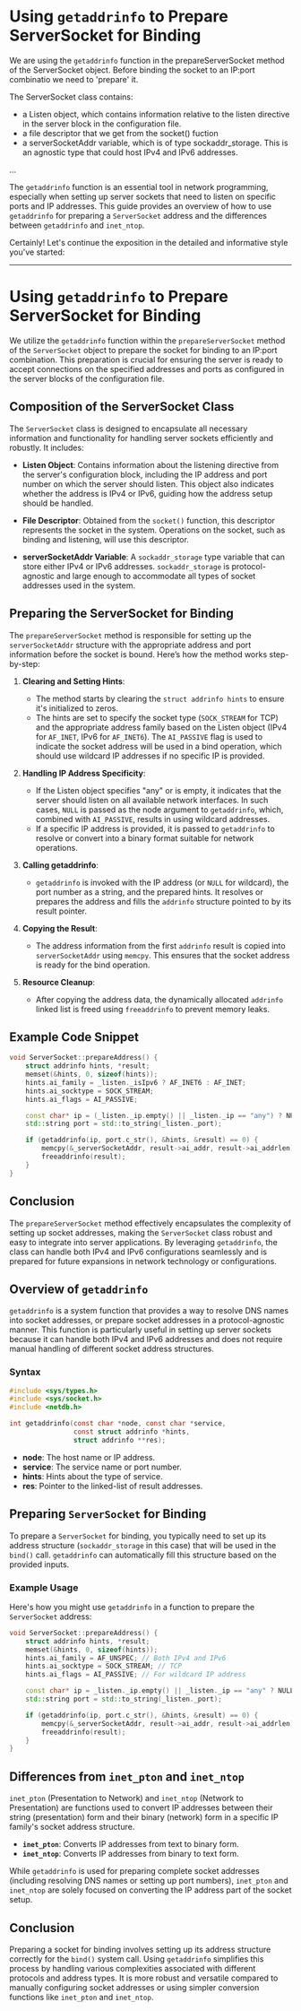 # Using `getaddrinfo` to Prepare ServerSocket for Binding

We are using the `getaddrinfo` function in the prepareServerSocket method of the ServerSocket object. Before binding the socket to an IP:port combinatio we need to 'prepare' it.

The ServerSocket class contains:

- a Listen object, which contains information relative to the listen directive in the server block in the configuration file.
- a file descriptor that we get from the socket() fuction
- a serverSocketAddr variable, which is of type sockaddr_storage. This is an agnostic type that could host IPv4 and IPv6 addresses.

...

The `getaddrinfo` function is an essential tool in network programming, especially when setting up server sockets that need to listen on specific ports and IP addresses. This guide provides an overview of how to use `getaddrinfo` for preparing a `ServerSocket` address and the differences between `getaddrinfo` and `inet_ntop`.

Certainly! Let's continue the exposition in the detailed and informative style you've started:

---

# Using `getaddrinfo` to Prepare ServerSocket for Binding

We utilize the `getaddrinfo` function within the `prepareServerSocket` method of the `ServerSocket` object to prepare the socket for binding to an IP:port combination. This preparation is crucial for ensuring the server is ready to accept connections on the specified addresses and ports as configured in the server blocks of the configuration file.

## Composition of the ServerSocket Class

The `ServerSocket` class is designed to encapsulate all necessary information and functionality for handling server sockets efficiently and robustly. It includes:

- **Listen Object**: Contains information about the listening directive from the server's configuration block, including the IP address and port number on which the server should listen. This object also indicates whether the address is IPv4 or IPv6, guiding how the address setup should be handled.
- **File Descriptor**: Obtained from the `socket()` function, this descriptor represents the socket in the system. Operations on the socket, such as binding and listening, will use this descriptor.

- **serverSocketAddr Variable**: A `sockaddr_storage` type variable that can store either IPv4 or IPv6 addresses. `sockaddr_storage` is protocol-agnostic and large enough to accommodate all types of socket addresses used in the system.

## Preparing the ServerSocket for Binding

The `prepareServerSocket` method is responsible for setting up the `serverSocketAddr` structure with the appropriate address and port information before the socket is bound. Here’s how the method works step-by-step:

1. **Clearing and Setting Hints**:

   - The method starts by clearing the `struct addrinfo hints` to ensure it's initialized to zeros.
   - The hints are set to specify the socket type (`SOCK_STREAM` for TCP) and the appropriate address family based on the Listen object (IPv4 for `AF_INET`, IPv6 for `AF_INET6`). The `AI_PASSIVE` flag is used to indicate the socket address will be used in a bind operation, which should use wildcard IP addresses if no specific IP is provided.

2. **Handling IP Address Specificity**:

   - If the Listen object specifies "any" or is empty, it indicates that the server should listen on all available network interfaces. In such cases, `NULL` is passed as the node argument to `getaddrinfo`, which, combined with `AI_PASSIVE`, results in using wildcard addresses.
   - If a specific IP address is provided, it is passed to `getaddrinfo` to resolve or convert into a binary format suitable for network operations.

3. **Calling getaddrinfo**:

   - `getaddrinfo` is invoked with the IP address (or `NULL` for wildcard), the port number as a string, and the prepared hints. It resolves or prepares the address and fills the `addrinfo` structure pointed to by its result pointer.

4. **Copying the Result**:

   - The address information from the first `addrinfo` result is copied into `serverSocketAddr` using `memcpy`. This ensures that the socket address is ready for the bind operation.

5. **Resource Cleanup**:
   - After copying the address data, the dynamically allocated `addrinfo` linked list is freed using `freeaddrinfo` to prevent memory leaks.

## Example Code Snippet

```cpp
void ServerSocket::prepareAddress() {
    struct addrinfo hints, *result;
    memset(&hints, 0, sizeof(hints));
    hints.ai_family = _listen._isIpv6 ? AF_INET6 : AF_INET;
    hints.ai_socktype = SOCK_STREAM;
    hints.ai_flags = AI_PASSIVE;

    const char* ip = (_listen._ip.empty() || _listen._ip == "any") ? NULL : _listen._ip.c_str();
    std::string port = std::to_string(_listen._port);

    if (getaddrinfo(ip, port.c_str(), &hints, &result) == 0) {
        memcpy(&_serverSocketAddr, result->ai_addr, result->ai_addrlen);
        freeaddrinfo(result);
    }
}
```

## Conclusion

The `prepareServerSocket` method effectively encapsulates the complexity of setting up socket addresses, making the `ServerSocket` class robust and easy to integrate into server applications. By leveraging `getaddrinfo`, the class can handle both IPv4 and IPv6 configurations seamlessly and is prepared for future expansions in network technology or configurations.

## Overview of `getaddrinfo`

`getaddrinfo` is a system function that provides a way to resolve DNS names into socket addresses, or prepare socket addresses in a protocol-agnostic manner. This function is particularly useful in setting up server sockets because it can handle both IPv4 and IPv6 addresses and does not require manual handling of different socket address structures.

### Syntax

```c
#include <sys/types.h>
#include <sys/socket.h>
#include <netdb.h>

int getaddrinfo(const char *node, const char *service,
                const struct addrinfo *hints,
                struct addrinfo **res);
```

- **node**: The host name or IP address.
- **service**: The service name or port number.
- **hints**: Hints about the type of service.
- **res**: Pointer to the linked-list of result addresses.

## Preparing `ServerSocket` for Binding

To prepare a `ServerSocket` for binding, you typically need to set up its address structure (`sockaddr_storage` in this case) that will be used in the `bind()` call. `getaddrinfo` can automatically fill this structure based on the provided inputs.

### Example Usage

Here's how you might use `getaddrinfo` in a function to prepare the `ServerSocket` address:

```cpp
void ServerSocket::prepareAddress() {
    struct addrinfo hints, *result;
    memset(&hints, 0, sizeof(hints));
    hints.ai_family = AF_UNSPEC; // Both IPv4 and IPv6
    hints.ai_socktype = SOCK_STREAM; // TCP
    hints.ai_flags = AI_PASSIVE; // For wildcard IP address

    const char* ip = _listen._ip.empty() || _listen._ip == "any" ? NULL : _listen._ip.c_str();
    std::string port = std::to_string(_listen._port);

    if (getaddrinfo(ip, port.c_str(), &hints, &result) == 0) {
        memcpy(&_serverSocketAddr, result->ai_addr, result->ai_addrlen);
        freeaddrinfo(result);
    }
}
```

## Differences from `inet_pton` and `inet_ntop`

`inet_pton` (Presentation to Network) and `inet_ntop` (Network to Presentation) are functions used to convert IP addresses between their string (presentation) form and their binary (network) form in a specific IP family's socket address structure.

- **`inet_pton`**: Converts IP addresses from text to binary form.
- **`inet_ntop`**: Converts IP addresses from binary to text form.

While `getaddrinfo` is used for preparing complete socket addresses (including resolving DNS names or setting up port numbers), `inet_pton` and `inet_ntop` are solely focused on converting the IP address part of the socket setup.

## Conclusion

Preparing a socket for binding involves setting up its address structure correctly for the `bind()` system call. Using `getaddrinfo` simplifies this process by handling various complexities associated with different protocols and address types. It is more robust and versatile compared to manually configuring socket addresses or using simpler conversion functions like `inet_pton` and `inet_ntop`.
